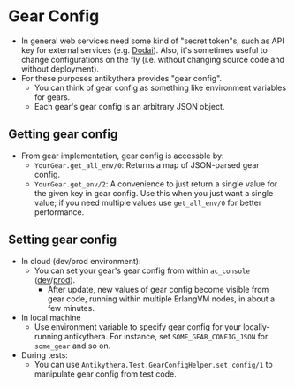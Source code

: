 # Gear Config


- In general web services need some kind of "secret token"s, such as API key for external services (e.g. [Dodai](https://github.com/access-company/Dodai)).
  Also, it's sometimes useful to change configurations on the fly (i.e. without changing source code and without deployment).
- For these purposes antikythera provides "gear config".
    - You can think of gear config as something like environment variables for gears.
    - Each gear's gear config is an arbitrary JSON object.

## Getting gear config

- From gear implementation, gear config is accessble by:
    - `YourGear.get_all_env/0`: Returns a map of JSON-parsed gear config.
    - `YourGear.get_env/2`: A convenience to just return a single value for the given key in gear config.
      Use this when you just want a single value; if you need multiple values use `get_all_env/0` for better performance.

## Setting gear config

- In cloud (dev/prod environment):
    - You can set your gear's gear config from within `ac_console` ([dev](https://ac-console.solomondev.access-company.com)/[prod](https://ac-console.solomon.access-company.com)).
        - After update, new values of gear config become visible from gear code, running within multiple ErlangVM nodes, in about a few minutes.
- In local machine
    - Use environment variable to specify gear config for your locally-running antikythera.
      For instance, set `SOME_GEAR_CONFIG_JSON` for `some_gear` and so on.
- During tests:
    - You can use `Antikythera.Test.GearConfigHelper.set_config/1` to manipulate gear config from test code.
